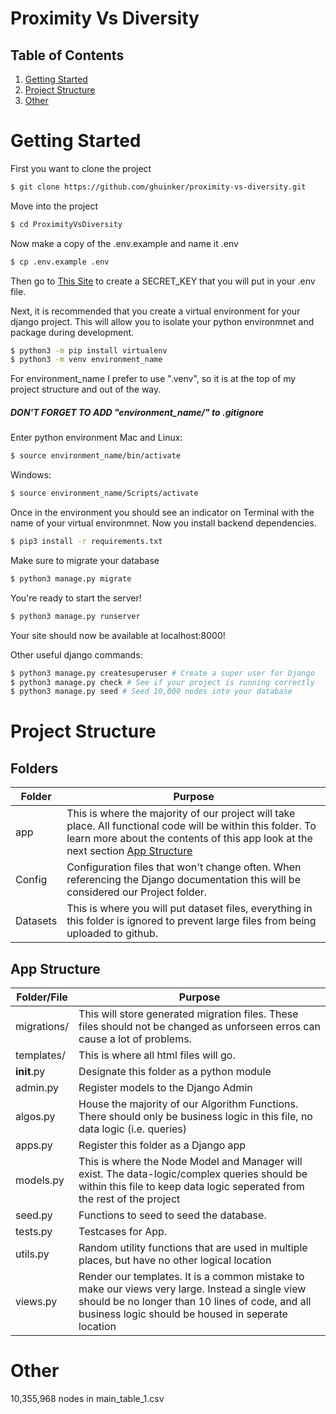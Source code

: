 # Proximity Vs Diversity

## Table of Contents
1. [Getting Started](#getting-started)
2. [Project Structure](#project-structure)
3. [Other](#other)

Getting Started
=====
First you want to clone the project
```sh
$ git clone https://github.com/ghuinker/proximity-vs-diversity.git
```
Move into the project
```sh
$ cd ProximityVsDiversity
```
Now make a copy of the .env.example and name it .env
```sh
$ cp .env.example .env
```
Then go to [This Site](https://miniwebtool.com/django-secret-key-generator/) to create a SECRET_KEY that you will put in your .env file.

Next, it is recommended that you create a virtual environment for your django project. This will allow you to isolate your python environmnet and package during development.
```sh
$ python3 -m pip install virtualenv
$ python3 -m venv environment_name
```
For environment_name I prefer to use ".venv", so it is at the top of my project structure and out of the way. 
##### DON'T FORGET TO ADD "environment_name/" to .gitignore
Enter python environment
Mac and Linux:
```sh
$ source environment_name/bin/activate
```
Windows:
```sh
$ source environment_name/Scripts/activate
```
Once in the environment you should see an indicator on Terminal with the name of your virtual environmnet. Now you install backend dependencies.

```sh
$ pip3 install -r requirements.txt
```
Make sure to migrate your database
```sh
$ python3 manage.py migrate
```

You're ready to start the server!
```sh
$ python3 manage.py runserver
```
Your site should now be available at localhost:8000!

Other useful django commands:
```sh
$ python3 manage.py createsuperuser # Create a super user for Django
$ python3 manage.py check # See if your project is running correctly
$ python3 manage.py seed # Seed 10,000 nodes into your database
```
Project Structure
=====
Folders
----
|Folder | Purpose |
| ----- | ------|
| app | This is where the majority of our project will take place. All functional code will be within this folder. To learn more about the contents of this app look at the next section [App Structure](app-structure)|
| Config | Configuration files that won't change often. When referencing the Django documentation this will be considered our Project folder. |
| Datasets | This is where you will put dataset files, everything in this folder is ignored to prevent large files from being uploaded to github. |

App Structure
----
|Folder/File | Purpose |
| ----- | ------|
| migrations/ | This will store generated migration files. These files should not be changed as unforseen erros can cause a lot of problems. |
| templates/ | This is where all html files will go. |
| __init__.py | Designate this folder as a python module |
| admin.py | Register models to the Django Admin |
| algos.py | House the majority of our Algorithm Functions. There should only be business logic in this file, no data logic (i.e. queries) |
| apps.py | Register this folder as a Django app |
| models.py | This is where the Node Model and Manager will exist. The data-logic/complex queries should be within this file to keep data logic seperated from the rest of the project |
| seed.py | Functions to seed to seed the database. |
| tests.py | Testcases for App. |
| utils.py | Random utility functions that are used in multiple places, but have no other logical location |
| views.py | Render our templates. It is a common mistake to make our views very large. Instead a single view should be no longer than 10 lines of code, and all business logic should be housed in seperate location |

Other
=====
10,355,968 nodes in main_table_1.csv
